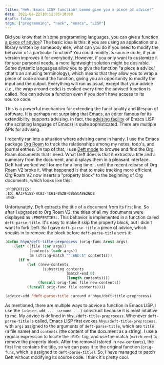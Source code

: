 ```yaml
---
title: "Heh, Emacs LISP function! Lemme give you a piece of advice!"
date: 2021-08-22T10:11:05+10:00
draft: false
tags: ["programming", "hack", "emacs", "LISP"]
---
```

Did you know that in some programming languages, you can give a function [a piece of advice](https://en.wikipedia.org/wiki/Advice_(programming))? The basic idea is this: if you are using an application or a library written by somebody else, what can you do if you need to modify the behavior of a particular function? You could modify its source code, if your version improves it for everybody. However, if you only want to customize it for your personal needs, a more lightweight solution might be desirable. Some dynamic languages allow you to give the function "a piece a advice" (that's an amusing terminology), which means that they allow you to wrap a piece of code around the function, giving you an opportunity to modify the input and the output. Everything will run as usual, except that your advice (i.e., the wrap around code) is evoked every time the advised function is called. You can advice a function even if you don't have access to its source code. 

This is a powerful mechanism for extending the functionality and lifespan of software. It is perhaps not surprising that Emacs, an editor famous for its extendibility, supports advising. In fact, the [advising facility](https://www.gnu.org/software/emacs/manual/html_node/elisp/Advising-Functions.html) of Emacs LISP (the scripting language of Emacs) is quite sophisticated. There are multiple APIs for advising.

I recently ran into a situation where advising came in handy. I use the Emacs package [Org Roam](https://www.orgroam.com) to track the relationships among my notes, todo's, and journal entries. On top of that, I use [Deft mode](https://github.com/jrblevin/deft) to browse and find the Org Roam documents that I need. What Deft does is that it extracts a title and a summary from the document, and displays them in a pleasant interface. Deft had worked well for me for a long time... until the recent release of Org Roam V2 broke it. What happened is that to make tracking more efficient, Org Roam V2 now inserts a "property block" to the beginning of Org documents, which looks like this:

```
:PROPERTIES:
:ID: BA3FA15B-4C83-4C61-8A2B-0855DA8E26D8
:END:
```

Unfortunately, Deft extracts the title of a document from its first line. So after I upgraded to Org Roam V2, the titles of all my documents were displayed as `:PROPERTIES:`. This behavior is implemented in a function called  `deft-parse-title`. It's easy to make it skip the property block, but I didn't want to fork Deft. So I gave `deft-parse-title` a piece of advice, which sneaks in to remove the block before `deft-parse-title` sees it:

```lisp
(defun hhyu/deft-title-preprocess (orig-func &rest args)
    (let* ((file (car args))
           (contents (cadr args))
           (m (string-match "^:END:$" contents)))
      (if m
          (let ((new-contents
                 (substring contents
                            (match-end 0)
                            (length contents))))
               (funcall orig-func file new-contents))
          (funcall orig-func file contents))))

(advice-add 'deft-parse-title :around #'hhyu/deft-title-preprocess)
```

As mentioned, there are multiple ways to advice a function in Emacs LISP. I use the `(advice-add ... :around ...)` construct because it is most intuitive to me. My advice is defined in `hhyu/deft-title-preprocess`. Whenever `deft-parse-title` is called, Emacs LISP first evokes `hhyu/deft-title-preprocess`, with `args` assigned to the arguments of `deft-parse-title`, which are `title` (a file name) and `contents` (the content of the document as a string). I use a regular expression to locate the `:END:` tag, and use the match (`match-end`) to remove the property block. After the removal (stored in `new-contents`), the first line contains the title, so we can pass it to the original function (`orig-func`, which is assigned to `deft-parse-title`). So, I have managed to patch Deft without modifying its source code. I think it's pretty cool.
